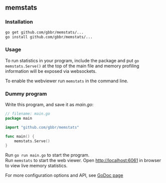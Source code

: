 ## memstats

### Installation

```bash
go get github.com/gbbr/memstats/...
go install github.com/gbbr/memstats/...
```

### Usage

To run statistics in your program, include the package and put `go memstats.Serve()` at the top 
of the main file and memory profiling information will be exposed via websockets.

To enable the webviewer run `memstats` in the command line.

### Dummy program

Write this program, and save it as _main.go_:

```go
// filename: main.go
package main

import "github.com/gbbr/memstats"

func main() {
	memstats.Serve()
}
```

Run `go run main.go` to start the program.  
Run `memstats` to start the web viewer. 
Open [http://localhost:6061](http://localhost:6061) in browser to view live memory statistics.   

For more configuration options and API, see [GoDoc page](http://godoc.org/github.com/gbbr/memstats)
